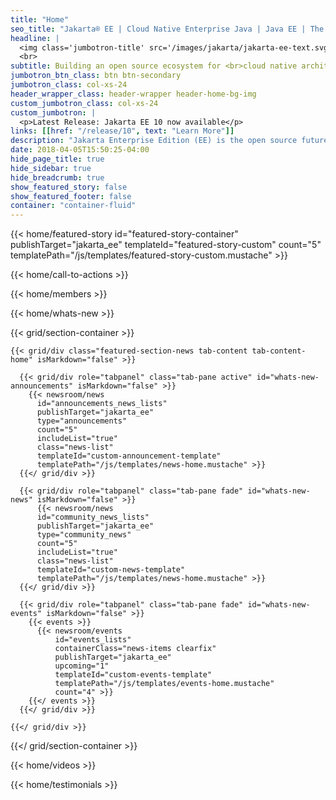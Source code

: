 ```yaml
---
title: "Home"
seo_title: "Jakarta® EE | Cloud Native Enterprise Java | Java EE | The Eclipse Foundation"
headline: |
  <img class='jumbotron-title' src='/images/jakarta/jakarta-ee-text.svg' alt='Jakarta EE'>
  <br>
subtitle: Building an open source ecosystem for <br>cloud native architectures with Enterprise Java
jumbotron_btn_class: btn btn-secondary 
jumbotron_class: col-xs-24 
header_wrapper_class: header-wrapper header-home-bg-img
custom_jumbotron_class: col-xs-24
custom_jumbotron: |
  <p>Latest Release: Jakarta EE 10 now available</p>
links: [[href: "/release/10", text: "Learn More"]]
description: "Jakarta Enterprise Edition (EE) is the open source future of cloud native enterprise Java. Protect your investments in Java EE and modernize your enterprise applications."
date: 2018-04-05T15:50:25-04:00
hide_page_title: true
hide_sidebar: true
hide_breadcrumb: true
show_featured_story: false
show_featured_footer: false
container: "container-fluid"
---
```


{{< home/featured-story
    id="featured-story-container"
    publishTarget="jakarta_ee"
    templateId="featured-story-custom"
    count="5"
    templatePath="/js/templates/featured-story-custom.mustache" >}}

{{< home/call-to-actions >}}

{{< home/members >}}

{{< home/whats-new >}}

{{< grid/section-container >}}
  
    {{< grid/div class="featured-section-news tab-content tab-content-home" isMarkdown="false" >}}

      {{< grid/div role="tabpanel" class="tab-pane active" id="whats-new-announcements" isMarkdown="false" >}}
        {{< newsroom/news
          id="announcements_news_lists" 
          publishTarget="jakarta_ee"
          type="announcements"
          count="5"
          includeList="true"
          class="news-list"
          templateId="custom-announcement-template"
          templatePath="/js/templates/news-home.mustache" >}}
      {{</ grid/div >}}

      {{< grid/div role="tabpanel" class="tab-pane fade" id="whats-new-news" isMarkdown="false" >}}
          {{< newsroom/news
          id="community_news_lists" 
          publishTarget="jakarta_ee"
          type="community_news"
          count="5"
          includeList="true"
          class="news-list"
          templateId="custom-news-template"
          templatePath="/js/templates/news-home.mustache" >}}
      {{</ grid/div >}}

      {{< grid/div role="tabpanel" class="tab-pane fade" id="whats-new-events" isMarkdown="false" >}}
        {{< events >}}    
          {{< newsroom/events
              id="events_lists" 
              containerClass="news-items clearfix"
              publishTarget="jakarta_ee"
              upcoming="1"
              templateId="custom-events-template"
              templatePath="/js/templates/events-home.mustache"
              count="4" >}}
        {{</ events >}}
      {{</ grid/div >}}

    {{</ grid/div >}}
  
{{</ grid/section-container >}}

{{< home/videos >}}

{{< home/testimonials >}}
